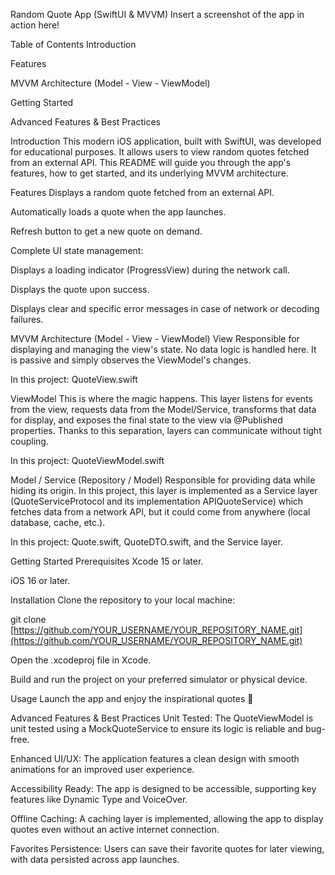 Random Quote App (SwiftUI & MVVM)
Insert a screenshot of the app in action here!

Table of Contents
Introduction

Features

MVVM Architecture (Model - View - ViewModel)

Getting Started

Advanced Features & Best Practices

Introduction
This modern iOS application, built with SwiftUI, was developed for educational purposes. It allows users to view random quotes fetched from an external API. This README will guide you through the app's features, how to get started, and its underlying MVVM architecture.

Features
Displays a random quote fetched from an external API.

Automatically loads a quote when the app launches.

Refresh button to get a new quote on demand.

Complete UI state management:

Displays a loading indicator (ProgressView) during the network call.

Displays the quote upon success.

Displays clear and specific error messages in case of network or decoding failures.

MVVM Architecture (Model - View - ViewModel)
View
Responsible for displaying and managing the view's state. No data logic is handled here. It is passive and simply observes the ViewModel's changes.

In this project: QuoteView.swift

ViewModel
This is where the magic happens. This layer listens for events from the view, requests data from the Model/Service, transforms that data for display, and exposes the final state to the view via @Published properties. Thanks to this separation, layers can communicate without tight coupling.

In this project: QuoteViewModel.swift

Model / Service (Repository / Model)
Responsible for providing data while hiding its origin. In this project, this layer is implemented as a Service layer (QuoteServiceProtocol and its implementation APIQuoteService) which fetches data from a network API, but it could come from anywhere (local database, cache, etc.).

In this project: Quote.swift, QuoteDTO.swift, and the Service layer.

Getting Started
Prerequisites
Xcode 15 or later.

iOS 16 or later.

Installation
Clone the repository to your local machine:

git clone [https://github.com/YOUR_USERNAME/YOUR_REPOSITORY_NAME.git](https://github.com/YOUR_USERNAME/YOUR_REPOSITORY_NAME.git)


Open the .xcodeproj file in Xcode.

Build and run the project on your preferred simulator or physical device.

Usage
Launch the app and enjoy the inspirational quotes 💪

Advanced Features & Best Practices
Unit Tested: The QuoteViewModel is unit tested using a MockQuoteService to ensure its logic is reliable and bug-free.

Enhanced UI/UX: The application features a clean design with smooth animations for an improved user experience.

Accessibility Ready: The app is designed to be accessible, supporting key features like Dynamic Type and VoiceOver.

Offline Caching: A caching layer is implemented, allowing the app to display quotes even without an active internet connection.

Favorites Persistence: Users can save their favorite quotes for later viewing, with data persisted across app launches.
